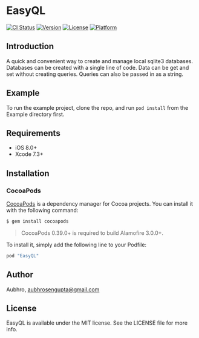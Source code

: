 # EasyQL

[![CI Status](http://img.shields.io/travis/Aubhro/EasyQL.svg?style=flat)](https://travis-ci.org/Aubhro/EasyQL)
[![Version](https://img.shields.io/cocoapods/v/EasyQL.svg?style=flat)](http://cocoapods.org/pods/EasyQL)
[![License](https://img.shields.io/cocoapods/l/EasyQL.svg?style=flat)](http://cocoapods.org/pods/EasyQL)
[![Platform](https://img.shields.io/cocoapods/p/EasyQL.svg?style=flat)](http://cocoapods.org/pods/EasyQL)

## Introduction

A quick and convenient way to create and manage local sqlite3 databases. Databases can be created with a single line of code. Data can be get and set without creating queries. Queries can also be passed in as a string.

## Example

To run the example project, clone the repo, and run `pod install` from the Example directory first.

## Requirements

- iOS 8.0+ 
- Xcode 7.3+

## Installation

### CocoaPods

[CocoaPods](http://cocoapods.org) is a dependency manager for Cocoa projects. You can install it with the following command:

```bash
$ gem install cocoapods
```

> CocoaPods 0.39.0+ is required to build Alamofire 3.0.0+.

To install it, simply add the following line to your Podfile:

```ruby
pod "EasyQL"
```

## Author

Aubhro, aubhrosengupta@gmail.com

## License

EasyQL is available under the MIT license. See the LICENSE file for more info.
